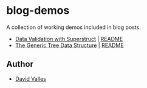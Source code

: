 # blog-demos

A collection of working demos included in blog posts.

- [Data Validation with
  Superstruct](https://dtjv.io/data-validation-with-superstruct) |
  [README](./data-validation-with-superstruct/README.md)
- [The Generic Tree Data
  Structure](https://dtjv.io/the-generic-tree-data-structure) |
  [README](./the-generic-tree-data-structure/README.md)

## Author

- [David Valles](https://dtjv.io)
